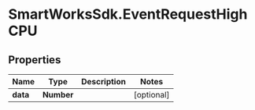 # SmartWorksSdk.EventRequestHighCPU

## Properties

Name | Type | Description | Notes
------------ | ------------- | ------------- | -------------
**data** | **Number** |  | [optional] 


